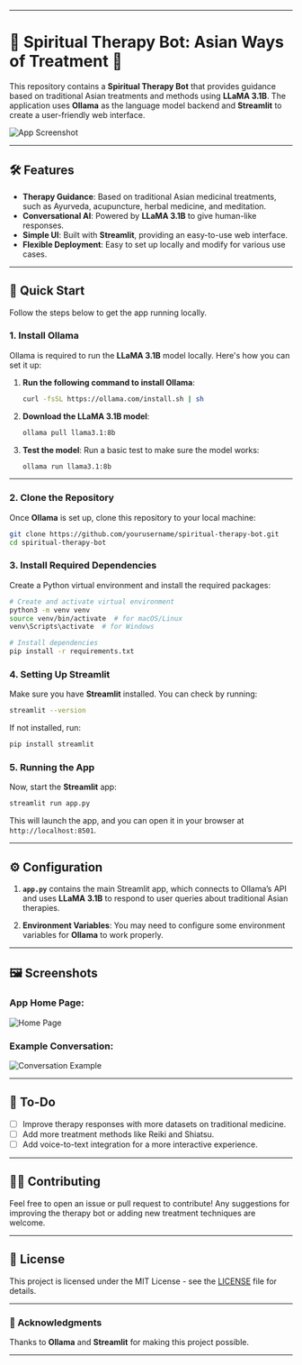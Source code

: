 
---

# 🧘 Spiritual Therapy Bot: Asian Ways of Treatment 🌿

This repository contains a **Spiritual Therapy Bot** that provides guidance based on traditional Asian treatments and methods using **LLaMA 3.1B**. The application uses **Ollama** as the language model backend and **Streamlit** to create a user-friendly web interface.

![App Screenshot](https://placeholder.com/screenshot1.png)

---

## 🛠 Features
- **Therapy Guidance**: Based on traditional Asian medicinal treatments, such as Ayurveda, acupuncture, herbal medicine, and meditation.
- **Conversational AI**: Powered by **LLaMA 3.1B** to give human-like responses.
- **Simple UI**: Built with **Streamlit**, providing an easy-to-use web interface.
- **Flexible Deployment**: Easy to set up locally and modify for various use cases.

---

## 🚀 Quick Start

Follow the steps below to get the app running locally.

### 1. Install Ollama
Ollama is required to run the **LLaMA 3.1B** model locally. Here's how you can set it up:

1. **Run the following command to install Ollama**:
    ```bash
    curl -fsSL https://ollama.com/install.sh | sh
    ```

2. **Download the LLaMA 3.1B model**:
    ```bash
    ollama pull llama3.1:8b
    ```

3. **Test the model**:
    Run a basic test to make sure the model works:
    ```bash
    ollama run llama3.1:8b
    ```

---

### 2. Clone the Repository
Once **Ollama** is set up, clone this repository to your local machine:
```bash
git clone https://github.com/yourusername/spiritual-therapy-bot.git
cd spiritual-therapy-bot
```

### 3. Install Required Dependencies
Create a Python virtual environment and install the required packages:
```bash
# Create and activate virtual environment
python3 -m venv venv
source venv/bin/activate  # for macOS/Linux
venv\Scripts\activate  # for Windows

# Install dependencies
pip install -r requirements.txt
```

### 4. Setting Up Streamlit
Make sure you have **Streamlit** installed. You can check by running:
```bash
streamlit --version
```

If not installed, run:
```bash
pip install streamlit
```

### 5. Running the App
Now, start the **Streamlit** app:
```bash
streamlit run app.py
```

This will launch the app, and you can open it in your browser at `http://localhost:8501`.

---

## ⚙️ Configuration

1. **`app.py`** contains the main Streamlit app, which connects to Ollama’s API and uses **LLaMA 3.1B** to respond to user queries about traditional Asian therapies.

2. **Environment Variables**: You may need to configure some environment variables for **Ollama** to work properly.

---

## 🖼 Screenshots

### App Home Page:
![Home Page](https://placeholder.com/screenshot2.png)

### Example Conversation:
![Conversation Example](https://placeholder.com/screenshot3.png)

---

## 📝 To-Do
- [ ] Improve therapy responses with more datasets on traditional medicine.
- [ ] Add more treatment methods like Reiki and Shiatsu.
- [ ] Add voice-to-text integration for a more interactive experience.

---

## 👨‍💻 Contributing
Feel free to open an issue or pull request to contribute! Any suggestions for improving the therapy bot or adding new treatment techniques are welcome.

---

## 📜 License
This project is licensed under the MIT License - see the [LICENSE](LICENSE) file for details.

---

### 🙏 Acknowledgments
Thanks to **Ollama** and **Streamlit** for making this project possible.

---

